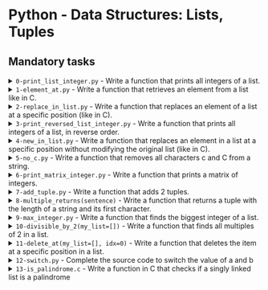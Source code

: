 # Python - Data Structures: Lists, Tuples

## Mandatory tasks

<details>
 <summary> <code>0-print_list_integer.py</code> - Write a function that prints all integers of a list.</summary>
 <ul>
  <li>Prototype: <code>def print_list_integer(my_list=[]):</code></li>
  <li>Format: one integer per line. See example</li>
  <li>You are not allowed to import any module</li>
  <li>You can assume that the list only contains integers</li>
  <li>You are not allowed to cast integers into strings</li>
  <li>You have to use <code>str.format()</code> to print integers</li>
 </ul>
</details>

<details>
 <summary> <code>1-element_at.py</code> - Write a function that retrieves an element from a list like in C.</summary>
 <ul>
  <li>Prototype: <code>def element_at(my_list, idx):</code></li>
  <li>If <code>idx</code> is negative, the function should return <code>None</code></li>
  <li>If <code>idx</code> is out of range (> number of elements in <code>my_list</code>), the function should return <code>None</code></li>
  <li>You are not allowed to import any module</li>
  <li>You are not allowed to use <code>try/except</code></li>
 </ul>
</details>

<details>
 <summary> <code>2-replace_in_list.py</code> - Write a function that replaces an element of a list at a specific position (like in C).</summary>
 <ul>
  <li>Prototype: <code>def replace_in_list(my_list, idx, element):</code></li>
  <li>If <code>idx</code> is negative, the function should not modify anything, and returns the original list</li>
  <li>If <code>idx</code> is out of range (> number of elements in <code>my_list</code>), the function should not modify anything, and returns the original list</li>
  <li>You are not allowed to import any module</li>
  <li>You are not allowed to use <code>try/except</code></li>
 </ul>
</details>


<details>
 <summary> <code>3-print_reversed_list_integer.py</code> - Write a function that prints all integers of a list, in reverse order.</summary>
 <ul>
  <li>Prototype: <code>def print_reversed_list_integer(my_list=[]):</code></li>
  <li>Format: one integer per line. See example</li>
  <li>You are not allowed to import any module</li>
  <li>You can assume that the list only contains integers</li>
  <li>You are not allowed to cast integers into strings</li>
  <li>You have to use <code>str.format()</code> to print integers</li>
 </ul>
</details>

<details>
 <summary> <code>4-new_in_list.py</code> - Write a function that replaces an element in a list at a specific position without modifying the original list (like in C).</summary>
 <ul>
  <li>Prototype: <code>def new_in_list(my_list, idx, element):</code></li>
  <li>If <code>idx</code> is negative, the function should return a copy of the original list</li>
  <li>If <code>idx</code> is out of range (> number of elements in <code>my_list</code>), the function should return a copy of the original list</li>
  <li>You are not allowed to import any module</li>
  <li>You are not allowed to use <code>try/except</code></li>
 </ul>
</details>


<details>
 <summary> <code>5-no_c.py</code> - Write a function that removes all characters c and C from a string.</summary>
 <ul>
  <li>Prototype: <code>def no_c(my_string):</code></li>
  <li>The function should return the new string</li>
  <li>You are not allowed to import any module</li>
  <li>You are not allowed to use <code>str.replace()</code></li>
 </ul>
</details>

<details>
 <summary> <code>6-print_matrix_integer.py</code> - Write a function that prints a matrix of integers.</summary>
 <ul>
  <li>Prototype: <code>def print_matrix_integer(matrix=[[]]):</code></li>
  <li>Format: see example</li>
  <li>You are not allowed to import any module</li>
  <li>You can assume that the list only contains integers</li>
  <li>You are not allowed to cast integers into strings</li>
  <li>You have to use <code>str.format()</code> to print integers</li>
 </ul>
</details>

<details>
 <summary> <code>7-add_tuple.py</code> - Write a function that adds 2 tuples.</summary>
 <ul>
  <li>Prototype: <code>def add_tuple(tuple_a=(), tuple_b=()):</code></li>
  <li>Returns a tuple with 2 integers:</li>
  <ul>
   <li>The first element should be the addition of the first element of each argument</li>
   <li>The second element should be the addition of the second element of each argument</li>
  </ul>
  <li>You are not allowed to import any module</li>
  <li>You can assume that the two tuples will only contain integers</li>
  <li>If a tuple is smaller than 2, use the value 0 for each missing integer</li>
  <li>If a tuple is bigger than 2, use only the first 2 integers</li>
 </ul>
</details>

<details>
 <summary> <code>8-multiple_returns(sentence)</code> - Write a function that returns a tuple with the length of a string and its first character.</summary>
 <ul>
  <li>If the sentence is empty, the first character should be equal to None</li>
  <li>You are not allowed to import any module</li>
 </ul>
</details>


<details>
 <summary> <code>9-max_integer.py</code> - Write a function that finds the biggest integer of a list.</summary>
 <ul>
  <li>If the list is empty, return None</li>
  <li>You can assume that the list only contains integers</li>
  <li>You are not allowed to import any module</li>
  <li>You are not allowed to use the builtin <code>max()</code></li>
 </ul>
</details>


<details>
 <summary> <code>10-divisible_by_2(my_list=[])</code> - Write a function that finds all multiples of 2 in a list.</summary>
 <ul>
  <li>Return a new list with True or False, depending on whether the integer at the same position in the original list is a multiple of 2</li>
  <li>The new list should have the same size as the original list</li>
  <li>You are not allowed to import any module</li>
 </ul>
</details>

<details>
 <summary> <code>11-delete_at(my_list=[], idx=0)</code> - Write a function that deletes the item at a specific position in a list.</summary>
 <ul>
  <li>If idx is negative or out of range, nothing changes (returns the same list)</li>
  <li>You are not allowed to use pop()</li>
  <li>You are not allowed to import any module</li>
 </ul>
</details>

<details>
 <summary> <code>12-switch.py</code> - Complete the source code to switch the value of a and b</summary>
 <ul>
  <li>You can find the source code <a href="https://github.com/alx-tools/0x03.py/blob/master/12-switch.py">here</a></li>
  <li>Your code should be inserted where the comment is (line 4)</li>
  <li>Your program should be exactly 5 lines long</li>
 </ul>
</details>

<details>
 <summary> <code>13-is_palindrome.c</code> - Write a function in C that checks if a singly linked list is a palindrome</summary>
 <ul>
  <li>Prototype: <code>int is_palindrome(listint_t **head);</code></li>
  <li>Return: <code>0</code> if it is not a palindrome, <code>1</code> if it is a palindrome</li>
  <li>An empty list is considered a palindrome</li>
 </ul>
</details>



